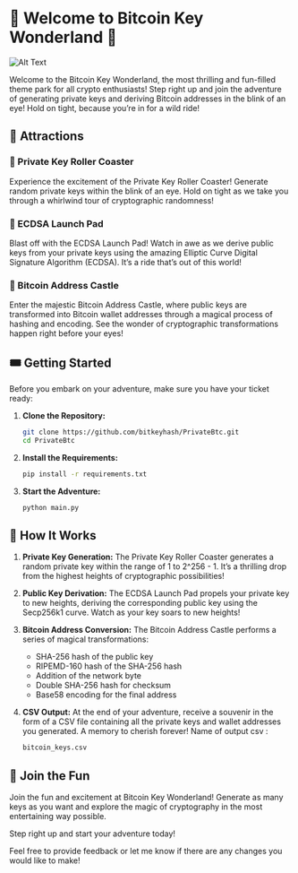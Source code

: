 # 🎢 Welcome to Bitcoin Key Wonderland 🎢

![Alt Text]([https://i.ibb.co/ycFnMbWX/Screenshot-2025-02-08-18-30-34-435-com-termux.jpg](https://i.ibb.co/HDdv0Xws/Screenshot-2025-02-08-18-37-52-819-com-termux.jpg))

Welcome to the Bitcoin Key Wonderland, the most thrilling and fun-filled theme park for all crypto enthusiasts! Step right up and join the adventure of generating private keys and deriving Bitcoin addresses in the blink of an eye! Hold on tight, because you’re in for a wild ride!

## 🎠 Attractions

### 🎢 Private Key Roller Coaster
Experience the excitement of the Private Key Roller Coaster! Generate random private keys within the blink of an eye. Hold on tight as we take you through a whirlwind tour of cryptographic randomness!

### 🚀 ECDSA Launch Pad
Blast off with the ECDSA Launch Pad! Watch in awe as we derive public keys from your private keys using the amazing Elliptic Curve Digital Signature Algorithm (ECDSA). It’s a ride that’s out of this world!

### 🏰 Bitcoin Address Castle
Enter the majestic Bitcoin Address Castle, where public keys are transformed into Bitcoin wallet addresses through a magical process of hashing and encoding. See the wonder of cryptographic transformations happen right before your eyes!

## 🎟️ Getting Started

Before you embark on your adventure, make sure you have your ticket ready:

1. **Clone the Repository:**
   ```bash
   git clone https://github.com/bitkeyhash/PrivateBtc.git
   cd PrivateBtc
   ```

2. **Install the Requirements:**
   ```bash
   pip install -r requirements.txt
   ```

3. **Start the Adventure:**
   ```bash
   python main.py
   ```

## 🎡 How It Works

1. **Private Key Generation:**
   The Private Key Roller Coaster generates a random private key within the range of 1 to 2^256 - 1. It’s a thrilling drop from the highest heights of cryptographic possibilities!

2. **Public Key Derivation:**
   The ECDSA Launch Pad propels your private key to new heights, deriving the corresponding public key using the Secp256k1 curve. Watch as your key soars to new heights!

3. **Bitcoin Address Conversion:**
   The Bitcoin Address Castle performs a series of magical transformations:
   - SHA-256 hash of the public key
   - RIPEMD-160 hash of the SHA-256 hash
   - Addition of the network byte
   - Double SHA-256 hash for checksum
   - Base58 encoding for the final address

4. **CSV Output:**
   At the end of your adventure, receive a souvenir in the form of a CSV file containing all the private keys and wallet addresses you generated. A memory to cherish forever! Name of output csv :
   ```markdown
   bitcoin_keys.csv
   ```

## 🎢 Join the Fun

Join the fun and excitement at Bitcoin Key Wonderland! Generate as many keys as you want and explore the magic of cryptography in the most entertaining way possible. 

Step right up and start your adventure today!

Feel free to provide feedback or let me know if there are any changes you would like to make!

